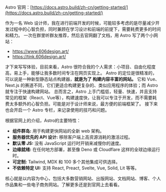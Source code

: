 Astro 官网：[https://docs.astro.build/zh-cn/getting-started/](https://docs.astro.build/zh-cn/getting-started/)

作为一名 Web 设计师，我在进行前端开发的时候，可能较多考虑的是尽量减少开发过程中的心智负担，同时兼顾在学习设计和前端的前提下，需要耗费更多的时间和精力。
一次在群里听群友推荐，然后去官网翻了文档，用 Astro 写了两个小网站：

- https://www.606design.art/
- https://tink.606design.art/

才下来写写体验，目前来看，Astro 很符合我的个人需求：小项目、自由化程度高，易上手，能够让我多数时间专注在网页实现上。
Astro 的定位是很精准的，可以说是一种新型静态站点构建器，**就是为了 构建内容丰富的网站。** 它和 Vue、Next.js 的赛道不同，它们更适合构建更复杂的、类似应用程序的体验；而 Astro 就专注于快速构建网站。
总而言之，Astro 上手门槛低，轻量、快速，并且支持常见的框架（React、Vue等），构建速度快，让我可以专注于开发，而不需要耗费太多额外的心智负担。可能是对于设计师来说，最方便的前端框架了。
接下来也会开启一个 Astro 专栏，来记录使用的技巧和问题。

根据官网上的介绍，Astro的主要特性：

- **组件群岛:** 用于构建更快网站的全新 web 架构。
- **服务器优先的 API 设计:** 移除客户端上高资源消耗的激活过程。
- **默认零 JS:** 没有 JavaScript 运行时开销来减慢你的速度。
- **边缘就绪:** 在任何地方部署，甚至像 Deno 或 Cloudflare 这样的全球边缘运行时。
- **可定制:** Tailwind, MDX 和 100 多个其他集成可供选择。
- **不依赖特定 UI:** 支持 React, Preact, Svelte, Vue, Solid, Lit 等等。

核心就是以内容为中心，包括大多数营销网站、出版网站、文档网站、博客、个人作品集和一些电子商务网站。了解更多还是到官网上去看看。

